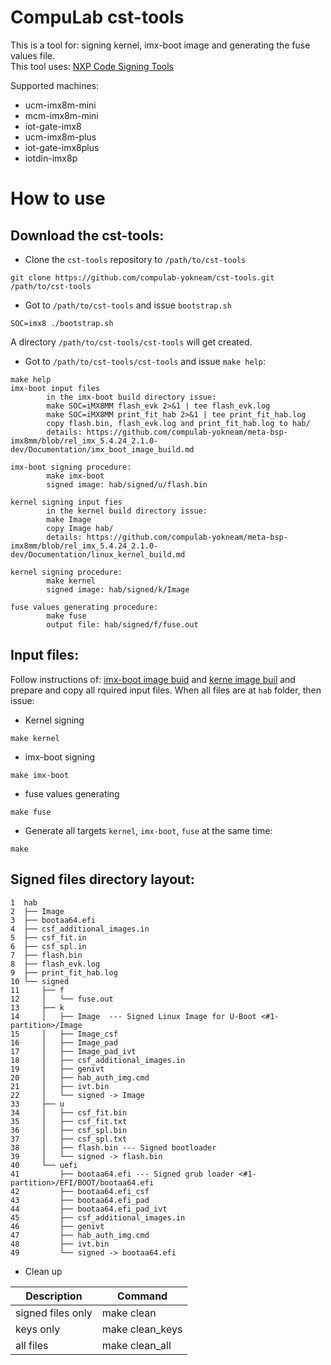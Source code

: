 # CompuLab cst-tools

This is a tool for: signing kernel, imx-boot image and generating the fuse values file.
<br>
This tool uses: [NXP Code Signing Tools](https://www.nxp.com/webapp/Download?colCode=IMX_CST_TOOL_NEW)

Supported machines:
* ucm-imx8m-mini
* mcm-imx8m-mini
* iot-gate-imx8
* ucm-imx8m-plus
* iot-gate-imx8plus
* iotdin-imx8p

# How to use

## Download the cst-tools:
* Clone the `cst-tools` repository to `/path/to/cst-tools`
```
git clone https://github.com/compulab-yokneam/cst-tools.git /path/to/cst-tools
```
* Got to `/path/to/cst-tools` and issue `bootstrap.sh`
```
SOC=imx8 ./bootstrap.sh
```
A directory `/path/to/cst-tools/cst-tools` will get created.

* Got to `/path/to/cst-tools/cst-tools` and issue `make help`:
```
make help
imx-boot input files
        in the imx-boot build directory issue:
        make SOC=iMX8MM flash_evk 2>&1 | tee flash_evk.log
        make SOC=iMX8MM print_fit_hab 2>&1 | tee print_fit_hab.log
        copy flash.bin, flash_evk.log and print_fit_hab.log to hab/
        details: https://github.com/compulab-yokneam/meta-bsp-imx8mm/blob/rel_imx_5.4.24_2.1.0-dev/Documentation/imx_boot_image_build.md

imx-boot signing procedure:
        make imx-boot
        signed image: hab/signed/u/flash.bin

kernel signing input fies
        in the kernel build directory issue:
        make Image
        copy Image hab/
        details: https://github.com/compulab-yokneam/meta-bsp-imx8mm/blob/rel_imx_5.4.24_2.1.0-dev/Documentation/linux_kernel_build.md

kernel signing procedure:
        make kernel
        signed image: hab/signed/k/Image

fuse values generating procedure:
        make fuse
        output file: hab/signed/f/fuse.out
```

## Input files:
Follow instructions of: [imx-boot image buid](https://github.com/compulab-yokneam/meta-bsp-imx8mm/blob/rel_imx_5.4.24_2.1.0-dev/Documentation/imx_boot_image_build.md) and [kerne image buil](https://github.com/compulab-yokneam/meta-bsp-imx8mm/blob/rel_imx_5.4.24_2.1.0-dev/Documentation/linux_kernel_build.md)
and prepare and copy all rquired input files. When all files are at `hab` folder, then issue:

* Kernel signing
```
make kernel
```

* imx-boot signing
```
make imx-boot
```

* fuse values generating
```
make fuse
```

* Generate all targets `kernel`, `imx-boot`, `fuse` at the same time:
```
make
```

## Signed files directory layout:
```
1  hab
2  ├── Image
3  ├── bootaa64.efi
4  ├── csf_additional_images.in
5  ├── csf_fit.in
6  ├── csf_spl.in
7  ├── flash.bin
8  ├── flash_evk.log
9  ├── print_fit_hab.log
10 └── signed
11     ├── f
12     │   └── fuse.out
13     ├── k
14     │   ├── Image  --- Signed Linux Image for U-Boot <#1-partition>/Image
15     │   ├── Image_csf
16     │   ├── Image_pad
17     │   ├── Image_pad_ivt
18     │   ├── csf_additional_images.in
19     │   ├── genivt
20     │   ├── hab_auth_img.cmd
21     │   ├── ivt.bin
22     │   └── signed -> Image
33     ├── u
34     │   ├── csf_fit.bin
35     │   ├── csf_fit.txt
36     │   ├── csf_spl.bin
37     │   ├── csf_spl.txt
38     │   ├── flash.bin --- Signed bootloader
39     │   └── signed -> flash.bin
40     └── uefi
41         ├── bootaa64.efi --- Signed grub loader <#1-partition>/EFI/BOOT/bootaa64.efi
42         ├── bootaa64.efi_csf
43         ├── bootaa64.efi_pad
44         ├── bootaa64.efi_pad_ivt
45         ├── csf_additional_images.in
46         ├── genivt
47         ├── hab_auth_img.cmd
48         ├── ivt.bin
49         └── signed -> bootaa64.efi
```

* Clean up

|Description|Command|
|---|---|
| signed files only |make clean|
| keys only |make clean_keys|
| all files |make clean_all|
